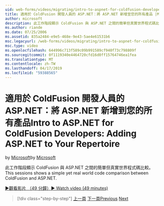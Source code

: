 ```yaml
---
uid: web-forms/videos/migrating/intro-to-aspnet-for-coldfusion-developers-adding-aspnet-to-your-repertoire
title: 適用於 ColdFusion 開發人員的 ASP.NET：將 ASP.NET 新增至您的所有產品 |Microsoft Docs
author: microsoft
description: 此工作階段顯示 ColdFusion 與 ASP.NET 之間的簡單但真實世界程式碼比較。
ms.author: riande
ms.date: 07/25/2006
ms.assetid: 835a2484-e9e5-468e-9e43-5ae4e61531b6
msc.legacyurl: /web-forms/videos/migrating/intro-to-aspnet-for-coldfusion-developers-adding-aspnet-to-your-repertoire
msc.type: video
ms.openlocfilehash: 644996c713f589c09b991589cf940f73c798809f
ms.sourcegitcommit: 0f1119340e4464720cfd16d0ff15764746ea1fea
ms.translationtype: MT
ms.contentlocale: zh-TW
ms.lasthandoff: 04/17/2019
ms.locfileid: "59388565"
---
```

# <a name="intro-to-aspnet-for-coldfusion-developers-adding-aspnet-to-your-repertoire"></a><span data-ttu-id="c06d7-103">適用於 ColdFusion 開發人員的 ASP.NET：將 ASP.NET 新增到您的所有產品</span><span class="sxs-lookup"><span data-stu-id="c06d7-103">Intro to ASP.NET for ColdFusion Developers: Adding ASP.NET to Your Repertoire</span></span>

<span data-ttu-id="c06d7-104">by [Microsoft](https://github.com/microsoft)</span><span class="sxs-lookup"><span data-stu-id="c06d7-104">by [Microsoft](https://github.com/microsoft)</span></span>

<span data-ttu-id="c06d7-105">此工作階段顯示 ColdFusion 與 ASP.NET 之間的簡單但真實世界程式碼比較。</span><span class="sxs-lookup"><span data-stu-id="c06d7-105">This sessions shows a simple yet real world code comparison between ColdFusion and ASP.NET.</span></span>

[<span data-ttu-id="c06d7-106">&#9654;觀看影片 （49 分鐘）</span><span class="sxs-lookup"><span data-stu-id="c06d7-106">&#9654; Watch video (49 minutes)</span></span>](https://channel9.msdn.com/Blogs/ASP-NET-Site-Videos/intro-to-aspnet-for-coldfusion-developers-adding-aspnet-to-your-repertoire)

> [!div class="step-by-step"]
> <span data-ttu-id="c06d7-107">[上一頁](intro-to-aspnet-for-jsp-developers-building-applications.md)
> [下一頁](introduction-to-aspnet-for-coldfusion-developers-building-an-aspnet-application.md)</span><span class="sxs-lookup"><span data-stu-id="c06d7-107">[Previous](intro-to-aspnet-for-jsp-developers-building-applications.md)
[Next](introduction-to-aspnet-for-coldfusion-developers-building-an-aspnet-application.md)</span></span>
